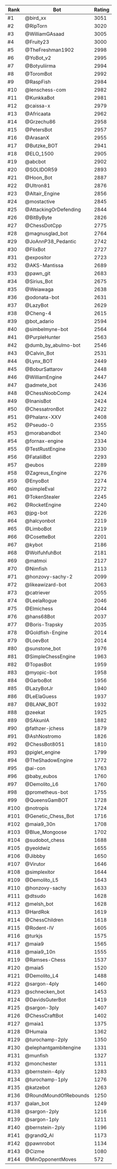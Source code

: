 Rank|Bot|Rating
---|---|---
#1|@bird_xx|3051
#2|@RipTorn|3020
#3|@WilliamGAsaad|3005
#4|@Fruity23|3000
#5|@TheFreshman1902|2998
#6|@YoBot_v2|2995
#7|@Botyuliirma|2994
#8|@ToromBot|2992
#9|@RaspFish|2984
#10|@lenschess-com|2982
#11|@KunkkaBot|2981
#12|@caissa-x|2979
#13|@Africaata|2962
#14|@Grzechu86|2958
#15|@PetersBot|2957
#16|@ArasanX|2955
#17|@Butzke_BOT|2941
#18|@ELO_1500|2905
#19|@abcbot|2902
#20|@SOLIDOR59|2893
#21|@Hoon_Bot|2887
#22|@Ultron81|2876
#23|@Altair_Engine|2856
#24|@mostactive|2845
#25|@AttackingOrDefending|2844
#26|@BitByByte|2826
#27|@ChessDotCpp|2775
#28|@magnusglad_bot|2764
#29|@JoAnnP38_Pedantic|2742
#30|@FlixBot|2727
#31|@expositor|2723
#32|@AKS-Mantissa|2689
#33|@pawn_git|2683
#34|@Sirius_Bot|2675
#35|@Weiawaga|2638
#36|@odonata-bot|2631
#37|@LazyBot|2629
#38|@Cheng-4|2615
#39|@bot_adario|2594
#40|@simbelmyne-bot|2564
#41|@PurpleHunter|2563
#42|@dumb_by_abulmo-bot|2546
#43|@Calvin_Bot|2531
#44|@Lynx_BOT|2449
#45|@BoburSattarov|2448
#46|@WilliamEngine|2447
#47|@admete_bot|2436
#48|@ChessNoobComp|2424
#49|@InanisBot|2424
#50|@ChessatronBot|2422
#51|@Phalanx-XXV|2408
#52|@Pseudo-0|2355
#53|@morabandbot|2340
#54|@fornax-engine|2334
#55|@TestRustEngine|2330
#56|@FataliiBot|2293
#57|@eubos|2289
#58|@Zagreus_Engine|2276
#59|@EnyoBot|2274
#60|@simpleEval|2272
#61|@TokenStealer|2245
#62|@RocketEngine|2240
#63|@jpg-bot|2226
#64|@halcyonbot|2219
#65|@LimboBot|2219
#66|@CosetteBot|2201
#67|@kybot|2186
#68|@WolfuhfuhBot|2181
#69|@matmoi|2127
#70|@Nimfish|2113
#71|@honzovy-sachy-2|2099
#72|@likeawizard-bot|2063
#73|@catriever|2055
#74|@LeelaRogue|2046
#75|@Elmichess|2044
#76|@hans68Bot|2037
#77|@Boris-Trapsky|2035
#78|@Goldfish-Engine|2014
#79|@LoevBot|2014
#80|@sunstone_bot|1976
#81|@SimpleChessEngine|1963
#82|@TopasBot|1959
#83|@myopic-bot|1958
#84|@GarboBot|1956
#85|@LazyBotJr|1940
#86|@LeElaGuess|1937
#87|@BLANK_BOT|1932
#88|@zeekat|1925
#89|@SAkunIA|1882
#90|@fathzer-jchess|1879
#91|@AshNostromo|1826
#92|@ChessBot8051|1810
#93|@piglet_engine|1799
#94|@TheShadowEngine|1772
#95|@ai-con|1763
#96|@baby_eubos|1760
#97|@Demolito_L6|1760
#98|@prometheus-bot|1755
#99|@QueensGamBOT|1728
#100|@notropis|1724
#101|@Genetic_Chess_Bot|1716
#102|@maia9_30n|1708
#103|@Blue_Mongoose|1702
#104|@sudobot_chess|1688
#105|@yeoldwiz|1655
#106|@Jibbby|1650
#107|@Virutor|1646
#108|@simplexitor|1644
#109|@Demolito_L5|1643
#110|@honzovy-sachy|1633
#111|@dtsudo|1628
#112|@melsh_bot|1628
#113|@HardRok|1619
#114|@ChessChildren|1618
#115|@Rodent-IV|1605
#116|@turkjs|1575
#117|@maia9|1565
#118|@maia9_10n|1555
#119|@Ramses-Chess|1537
#120|@maia5|1520
#121|@Demolito_L4|1488
#122|@sargon-4ply|1460
#123|@schnecken_bot|1453
#124|@DavidsGuterBot|1419
#125|@sargon-3ply|1407
#126|@ChessCraftBot|1402
#127|@maia1|1375
#128|@Humaia|1362
#129|@turochamp-2ply|1350
#130|@elephantgambitengine|1331
#131|@munfish|1327
#132|@monchester|1311
#133|@bernstein-4ply|1283
#134|@turochamp-1ply|1276
#135|@katzebot|1263
#136|@RoundMoundOfRebounds|1250
#137|@alan_bot|1249
#138|@sargon-2ply|1216
#139|@sargon-1ply|1211
#140|@bernstein-2ply|1196
#141|@grandQ_AI|1173
#142|@pawnrobot|1134
#143|@Cizme|1080
#144|@MinOpponentMoves|572
